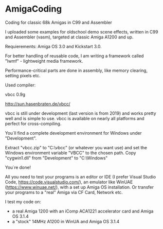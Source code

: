 ﻿# AmigaCoding
 
Coding for classic 68k Amigas in C99 and Assembler

I uploaded some examples for oldschool demo scene effects, written in C99 and Assembler (vasm), targeted at classic Amiga A1200 and up.

Requierements: Amiga OS 3.0 and Kickstart 3.0.

For better handling of reusable code, I am writing a framework called "lwmf" - lightweight media framework.

Performance-critical parts are done in assembly, like memory clearing, setting pixels etc.

Used compiler:

vbcc 0.9g

http://sun.hasenbraten.de/vbcc/

vbcc is still under development (last version is from 2019) and works pretty well and is simple to use. vbcc is available on nearly all platforms and perfect for cross-compiling.

You´ll find a complete development environment for Windows under "Development".

Extract "vbcc.zip" to "C:\vbcc" (or whatever you want use) and set the Windows environment variable "VBCC" to the chosen path.
Copy "cygwin1.dll" from "Development" to "C:\Windows"

You´re done!

All you need to test your programs is an editor or IDE (I prefer Visual Studio Code, https://code.visualstudio.com/), an emulator like WinUAE (https://www.winuae.net/), with a set up Amiga OS installation. Or transfer your programs to a "real" Amiga via CF Card, Network etc.

I test my code on:

- a real Amiga 1200 with an iComp ACA1221 accelerator card and Amiga OS 3.1.4
- a "stock" 14MHz A1200 in WinUA and Amiga OS 3.1.4